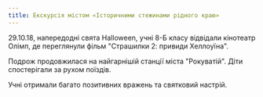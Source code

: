 ```yaml
---
title: Екскурсія містом «Історичними стежинами рідного краю»
---
```


29.10.18, напередодні свята Halloween, учні 8-Б класу відвідали кінотеатр Олімп, де переглянули фільм "Страшилки 2: привиди Хеллоуїна".

Подрож продовжилася на найгарнішій станції міста "Рокуватій". Діти спостерігали за рухом поїздів.

Учні отримали багато позитивних вражень та святковий настрій.

<slideshow id="_/72157697182635760" />
